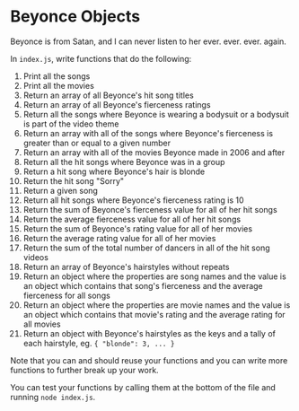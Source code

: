 # Beyonce Objects

Beyonce is from Satan, and I can never listen to her ever. ever. ever. again.

In `index.js`, write functions that do the following:

1. Print all the songs
2. Print all the movies
3. Return an array of all Beyonce's hit song titles
4. Return an array of all Beyonce's fierceness ratings
5. Return all the songs where Beyonce is wearing a bodysuit or a bodysuit is part of the video theme
6. Return an array with all of the songs where Beyonce's fierceness is greater than or equal to a given number
7. Return an array with all of the movies Beyonce made in 2006 and after
8. Return all the hit songs where Beyonce was in a group
9. Return a hit song where Beyonce's hair is blonde
10. Return the hit song "Sorry"
11. Return a given song
12. Return all hit songs where Beyonce's fierceness rating is 10
13. Return the sum of Beyonce's fierceness value for all of her hit songs
14. Return the average fierceness value for all of her hit songs
15. Return the sum of Beyonce's rating value for all of her movies
16. Return the average rating value for all of her movies
17. Return the sum of the total number of dancers in all of the hit song videos
18. Return an array of Beyonce's hairstyles without repeats
19. Return an object where the properties are song names and the value is an object which contains that song's fierceness and the average fierceness for all songs
20. Return an object where the properties are movie names and the value is an object which contains that movie's rating and the average rating for all movies
21. Return an object with Beyonce's hairstyles as the keys and a tally of each hairstyle, eg. `{ "blonde": 3, ... }`

Note that you can and should reuse your functions and you can write more functions to further break up your work.

You can test your functions by calling them at the bottom of the file and running `node index.js`.
